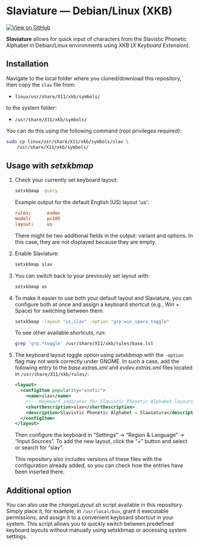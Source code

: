 
# Slaviature — Debian/Linux (XKB)

[![View on GitHub](https://img.shields.io/badge/View%20on%20GitHub-f2f2f2?style=for-the-badge&logo=github&logoColor=303030&color=f2f2f2)](https://github.com/IS-UMK/Slaviature/blob/master/linux/)

**Slaviature** allows for quick input of characters from the Slavistic Phonetic
Alphabet in Debian/Linux environments using XKB (*X Keyboard Extension*).

## Installation

Navigate to the local folder where you cloned/download this repository, then copy the `slav` file from:
- `linux/usr/share/X11/xkb/symbols/`

to the system folder:
- `/usr/share/X11/xkb/symbols/`

You can do this using the following command (root privileges required):

```bash
sudo cp linux/usr/share/X11/xkb/symbols/slav \
    /usr/share/X11/xkb/symbols/
```

## Usage with *setxkbmap*

1. Check your currently set keyboard layout:

   ```bash
   setxkbmap -query
   ```

   Example output for the default English (US) layout 'us':

   ```conf
   rules:      evdev
   model:      pc105
   layout:     us
   ```
   There might be two additional fields in the output: variant and options.
   In this case, they are not displayed because they are empty.

2. Enable Slaviature:

   ```bash
   setxkbmap slav
   ```
3. You can switch back to your previously set layout with:

   ```bash
   setxkbmap us
   ```

4. To make it easier to use both your default layout and Slaviature, you can
   configure both at once and assign a keyboard shortcut (e.g., Win + Space) for
   switching between them:

   ```bash
   setxkbmap -layout "us,slav" -option "grp:win_space_toggle"
   ```

   To see other available shortcuts, run:

   ```bash
   grep 'grp.*toggle' /usr/share/X11/xkb/rules/base.lst
   ```

5. The keyboard layout toggle option using *setxkbmap* with the `-option` flag
   may not work correctly under GNOME.  In such a case, add the following entry
   to the *base.extras.xml* and *evdev.extras.xml* files located in
   `/usr/share/X11/xkb/rules/`:
	   
   ```xml
   <layout>
     <configItem popularity="exotic">
	   <name>slav</name>
	   <!-- Keyboard indicator for Slavistic Phonetic Alphabet layouts -->
	   <shortDescription>slav</shortDescription>
	   <description>Slavistic Phonetic Alphabet — Slawiatura</description>
     </configItem>
   </layout>
   ```

	Then configure the keyboard in “Settings” → “Region & Language” → “Input
    Sources”. To add the new layout, click the “+” button and select or search
    for “slav”.

	This repository also includes versions of these files with the configuration
    already added, so you can check how the entries have been inserted there.

## Additional option

You can also use the *changeLayout.sh* script available in this repository.
Simply place it, for example, in `/usr/local/bin`, grant it executable
permissions, and assign it to a convenient keyboard shortcut in your system.
This script allows you to quickly switch between predefined keyboard layouts
without manually using setxkbmap or accessing system settings.
